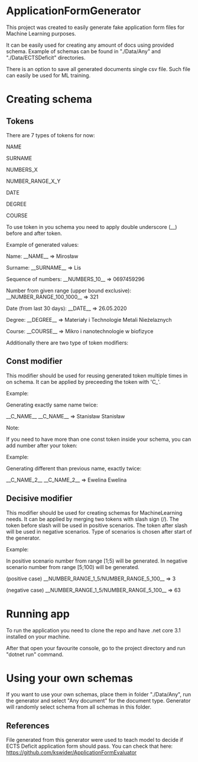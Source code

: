 # ApplicationFormGenerator

This project was created to easily generate fake application form files for Machine Learning purposes.

It can be easily used for creating any amount of docs using provided schema. Example of schemas can be found in "./Data/Any" and "./Data/ECTSDeficit" directories.

There is an option to save all generated documents single csv file. Such file can easily be used for ML training.

# Creating schema

## Tokens
There are 7 types of tokens for now:
			
NAME   

SURNAME

NUMBERS_X

NUMBER_RANGE_X_Y

DATE

DEGREE

COURSE

To use token in you schema you need to apply double underscore (__) before and after token.

Example of generated values:

Name: \_\_NAME\_\_ => Mirosław

Surname: \_\_SURNAME\_\_ => Lis

Sequence of numbers: \_\_NUMBERS_10\_\_ => 0697459296

Number from given range (upper bound exclusive): \_\_NUMBER_RANGE_100_1000\_\_ => 321

Date (from last 30 days): \_\_DATE\_\_ => 26.05.2020

Degree: \_\_DEGREE\_\_ => Materiały i Technologie Metali Nieżelaznych

Course: \_\_COURSE\_\_ => Mikro i nanotechnologie w biofizyce


Additionally there are two type of token modifiers:

## Const modifier
This modifier should be used for reusing generated token multiple times in on schema. It can be applied by preceeding the token with 'C_'.

Example:

Generating exactly same name twice: 

\_\_C_NAME\_\_ \_\_C_NAME\_\_ => Stanisław Stanisław

Note:

If you need to have more than one const token inside your schema, you can add number after your token:

Example:

Generating different than previous name, exactly twice: 

\_\_C_NAME_2\_\_ \_\_C_NAME_2\_\_ => Ewelina Ewelina


## Decisive modifier
This modifier should be used for creating schemas for MachineLearning needs. It can be applied by merging two tokens with slash sign (/). 
The token before slash will be used in positive scenarios. The token after slash will be used in negative scenarios.
Type of scenarios is chosen after start of the generator.

Example:

In positive scenario number from range [1;5) will be generated. In negative scenario number from range [5;100) will be generated.

(positive case) \_\_NUMBER_RANGE_1_5/NUMBER_RANGE_5_100\_\_ => 3 

(negative case) \_\_NUMBER_RANGE_1_5/NUMBER_RANGE_5_100\_\_ => 63


# Running app
To run the application you need to clone the repo and have .net core 3.1 installed on your machine.

After that open your favourite console, go to the project directory and run "dotnet run" command.

# Using your own schemas
If you want to use your own schemas, place them in folder "./Data/Any", run the generator and select "Any document" for the document type. Generator will randomly select schema from all schemas in this folder. 

## References
File generated from this generator were used to teach model to decide if ECTS Deficit application form should pass. You can check that here: https://github.com/kswider/ApplicationFormEvaluator 
